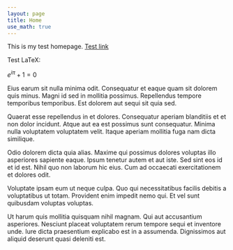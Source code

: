 ```yaml
---
layout: page
title: Home
use_math: true
---
```


This is my test homepage. [Test link](#)

Test LaTeX:

$e^{i \pi} + 1 = 0$

Eius earum sit nulla minima odit. Consequatur et eaque quam sit dolorem quis minus. Magni id sed in mollitia possimus. Repellendus tempore temporibus temporibus. Est dolorem aut sequi sit quia sed.

Quaerat esse repellendus in et dolores. Consequatur aperiam blanditiis et et non dolor incidunt. Atque aut ea est possimus sunt consequatur. Minima nulla voluptatem voluptatem velit. Itaque aperiam mollitia fuga nam dicta similique.

Odio dolorem dicta quia alias. Maxime qui possimus dolores voluptas illo asperiores sapiente eaque. Ipsum tenetur autem et aut iste. Sed sint eos id et id est. Nihil quo non laborum hic eius. Cum ad occaecati exercitationem et dolores odit.

Voluptate ipsam eum ut neque culpa. Quo qui necessitatibus facilis debitis a voluptatibus ut totam. Provident enim impedit nemo qui. Et vel sunt quibusdam voluptas voluptas.

Ut harum quis mollitia quisquam nihil magnam. Qui aut accusantium asperiores. Nesciunt placeat voluptatem rerum tempore sequi et inventore unde. Iure dicta praesentium explicabo est in a assumenda. Dignissimos aut aliquid deserunt quasi deleniti est.
